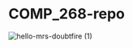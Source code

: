 # COMP_268-repo

![hello-mrs-doubtfire (1)](https://github.com/Jessch10/COMP_268-repo/assets/169975542/9baa3c61-0935-4e0e-8a32-9dd1fd73e292)
